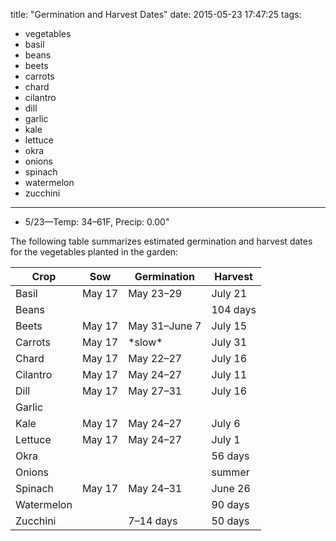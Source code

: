 title: "Germination and Harvest Dates"
date: 2015-05-23 17:47:25
tags:
  - vegetables
  - basil
  - beans
  - beets
  - carrots
  - chard
  - cilantro
  - dill
  - garlic
  - kale
  - lettuce
  - okra
  - onions
  - spinach
  - watermelon
  - zucchini
---

- 5/23&mdash;Temp: 34&ndash;61F, Precip: 0.00"

The following table summarizes estimated germination and harvest dates for the
vegetables planted in the garden:

<table>
  <thead>
    <tr>
      <th>Crop</th>
      <th>Sow</th>
      <th>Germination</th>
      <th>Harvest</th>
    </tr>
  </thead>
  <tbody>
    <tr>
      <td>Basil</td>
      <td>May 17</td>
      <td>May 23&ndash;29</td>
      <td>July 21</td>
    </tr>
    <tr>
      <td>Beans</td>
      <td></td>
      <td></td>
      <td>104 days</td>
    </tr>
    <tr>
      <td>Beets</td>
      <td>May 17</td>
      <td>May 31&ndash;June 7</td>
      <td>July 15</td>
    </tr>
    <tr>
      <td>Carrots</td>
      <td>May 17</td>
      <td>*slow*</td>
      <td>July 31</td>
    </tr>
    <tr>
      <td>Chard</td>
      <td>May 17</td>
      <td>May 22&ndash;27</td>
      <td>July 16</td>
    </tr>
    <tr>
      <td>Cilantro</td>
      <td>May 17</td>
      <td>May 24&ndash;27</td>
      <td>July 11</td>
    </tr>
    <tr>
      <td>Dill</td>
      <td>May 17</td>
      <td>May 27&ndash;31</td>
      <td>July 16</td>
    </tr>
    <tr>
      <td>Garlic</td>
      <td></td>
      <td></td>
      <td></td>
    </tr>
    <tr>
      <td>Kale</td>
      <td>May 17</td>
      <td>May 24&ndash;27</td>
      <td>July 6</td>
    </tr>
    <tr>
      <td>Lettuce</td>
      <td>May 17</td>
      <td>May 24&ndash;27</td>
      <td>July 1</td>
    </tr>
    <tr>
      <td>Okra</td>
      <td></td>
      <td></td>
      <td>56 days</td>
    </tr>
    <tr>
      <td>Onions</td>
      <td></td>
      <td></td>
      <td>summer</td>
    </tr>
    <tr>
      <td>Spinach</td>
      <td>May 17</td>
      <td>May 24&ndash;31</td>
      <td>June 26</td>
    </tr>
    <tr>
      <td>Watermelon</td>
      <td></td>
      <td></td>
      <td>90 days</td>
    </tr>
    <tr>
      <td>Zucchini</td>
      <td></td>
      <td>7&ndash;14 days</td>
      <td>50 days</td>
    </tr>
  </tbody>
</table>